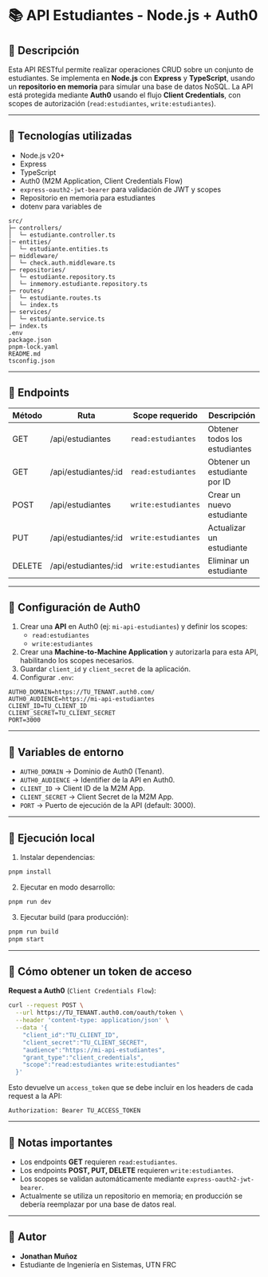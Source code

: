 # 📚 API Estudiantes - Node.js + Auth0

## 🔹 Descripción

Esta API RESTful permite realizar operaciones CRUD sobre un conjunto de estudiantes. Se implementa en **Node.js** con **Express** y **TypeScript**, usando un **repositorio en memoria** para simular una base de datos NoSQL. La API está protegida mediante **Auth0** usando el flujo **Client Credentials**, con scopes de autorización (`read:estudiantes`, `write:estudiantes`).

---

## 🔹 Tecnologías utilizadas

- Node.js v20+
- Express
- TypeScript
- Auth0 (M2M Application, Client Credentials Flow)
- `express-oauth2-jwt-bearer` para validación de JWT y scopes
- Repositorio en memoria para estudiantes
- dotenv para variables de&#x20;

```
src/
├─ controllers/
│  └─ estudiante.controller.ts
|─ entities/
│  └─ estudiante.entities.ts
├─ middleware/
│  └─ check.auth.middleware.ts
├─ repositories/
│  └─ estudiante.repository.ts
│  └─ inmemory.estudiante.repository.ts
├─ routes/
|  └─ estudiante.routes.ts
│  └─ index.ts
├─ services/
│  └─ estudiante.service.ts
├─ index.ts
.env
package.json
pnpm-lock.yaml
README.md
tsconfig.json
```

---

## 🔹 Endpoints

| Método | Ruta                  | Scope requerido     | Descripción                   |
| ------ | --------------------- | ------------------- | ----------------------------- |
| GET    | /api/estudiantes      | `read:estudiantes`  | Obtener todos los estudiantes |
| GET    | /api/estudiantes/\:id | `read:estudiantes`  | Obtener un estudiante por ID  |
| POST   | /api/estudiantes      | `write:estudiantes` | Crear un nuevo estudiante     |
| PUT    | /api/estudiantes/\:id | `write:estudiantes` | Actualizar un estudiante      |
| DELETE | /api/estudiantes/\:id | `write:estudiantes` | Eliminar un estudiante        |

---

## 🔹 Configuración de Auth0

1. Crear una **API** en Auth0 (ej: `mi-api-estudiantes`) y definir los scopes:
   - `read:estudiantes`
   - `write:estudiantes`
2. Crear una **Machine-to-Machine Application** y autorizarla para esta API, habilitando los scopes necesarios.
3. Guardar `client_id` y `client_secret` de la aplicación.
4. Configurar `.env`:

```env
AUTH0_DOMAIN=https://TU_TENANT.auth0.com/
AUTH0_AUDIENCE=https://mi-api-estudiantes
CLIENT_ID=TU_CLIENT_ID
CLIENT_SECRET=TU_CLIENT_SECRET
PORT=3000
```

---

## 🔹 Variables de entorno

- `AUTH0_DOMAIN` → Dominio de Auth0 (Tenant).
- `AUTH0_AUDIENCE` → Identifier de la API en Auth0.
- `CLIENT_ID` → Client ID de la M2M App.
- `CLIENT_SECRET` → Client Secret de la M2M App.
- `PORT` → Puerto de ejecución de la API (default: 3000).

---

## 🔹 Ejecución local

1. Instalar dependencias:

```bash
pnpm install
```

2. Ejecutar en modo desarrollo:

```bash
pnpm run dev
```

3. Ejecutar build (para producción):

```bash
pnpm run build
pnpm start
```

---

## 🔹 Cómo obtener un token de acceso

**Request a Auth0** (`Client Credentials Flow`):

```bash
curl --request POST \
  --url https://TU_TENANT.auth0.com/oauth/token \
  --header 'content-type: application/json' \
  --data '{
    "client_id":"TU_CLIENT_ID",
    "client_secret":"TU_CLIENT_SECRET",
    "audience":"https://mi-api-estudiantes",
    "grant_type":"client_credentials",
    "scope":"read:estudiantes write:estudiantes"
  }'
```

Esto devuelve un `access_token` que se debe incluir en los headers de cada request a la API:

```
Authorization: Bearer TU_ACCESS_TOKEN
```

---

## 🔹 Notas importantes

- Los endpoints **GET** requieren `read:estudiantes`.
- Los endpoints **POST, PUT, DELETE** requieren `write:estudiantes`.
- Los scopes se validan automáticamente mediante `express-oauth2-jwt-bearer`.
- Actualmente se utiliza un repositorio en memoria; en producción se debería reemplazar por una base de datos real.

---

## 🔹 Autor

- **Jonathan Muñoz**
- Estudiante de Ingeniería en Sistemas, UTN FRC
